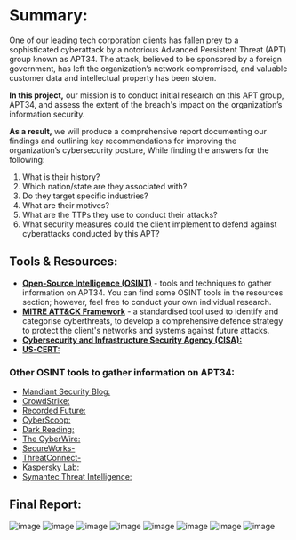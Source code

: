 # Summary:
One of our leading tech corporation clients has fallen prey to a sophisticated cyberattack by a notorious Advanced Persistent Threat (APT) group known as APT34. The attack, believed to be sponsored by a foreign government, has left the organization’s network compromised, and valuable customer data and intellectual property has been stolen.

**In this project,** our mission is to conduct initial research on this APT group, APT34, and assess the extent of the breach's impact on the organization’s information security.

**As a result,** we will produce a comprehensive report documenting our findings and outlining key recommendations for improving the organization’s cybersecurity posture, While finding the answers for the following:
1. What is their history?
2. Which nation/state are they associated with?
3. Do they target specific industries?
4. What are their motives?
5. What are the TTPs they use to conduct their attacks?
6. What security measures could the client implement to defend against cyberattacks conducted by this APT?

## Tools & Resources:
* **[Open-Source Intelligence (OSINT)](https://www.sans.org/blog/what-is-open-source-intelligence/)** - tools and techniques to gather information on APT34. You can find some OSINT tools in the resources section; however, feel free to conduct your own individual research.
* **[MITRE ATT&CK Framework](https://attack.mitre.org/)** - a standardised tool used to identify and categorise cyberthreats, to develop a comprehensive defence strategy to protect the client's networks and systems against future attacks.
* **[Cybersecurity and Infrastructure Security Agency (CISA):](https://www.cisa.gov/)**
* **[US-CERT:](https://www.us-cert.gov/)**

### Other OSINT tools to gather information on APT34:
* [Mandiant Security Blog:](https://www.mandiant.com/resources/blog)  
* [CrowdStrike:](https://www.crowdstrike.com/)
* [Recorded Future:](https://www.recordedfuture.com/)
* [CyberScoop:](https://www.cyberscoop.com/)
* [Dark Reading:](https://www.darkreading.com/)
* [The CyberWire:](https://thecyberwire.com/)
* [SecureWorks-](https://www.secureworks.com/)
* [ThreatConnect-](https://www.threatconnect.com)
* [Kaspersky Lab:](https://www.kaspersky.com/)
* [Symantec Threat Intelligence:](https://www.symantec.com/threat-intelligence)

## Final Report: 
![image](https://github.com/user-attachments/assets/e815c391-ad31-4c5e-a07d-ddf138ade568)
![image](https://github.com/user-attachments/assets/751e5558-bfdc-4054-9846-9bb8d74c2494)
![image](https://github.com/user-attachments/assets/e25b220e-14f4-464c-a15e-03f404666c06)
![image](https://github.com/user-attachments/assets/24bc1896-e5dc-4139-ab64-0cdda1c996a6)
![image](https://github.com/user-attachments/assets/39ac596b-e355-47e4-9c35-779634dd374b)
![image](https://github.com/user-attachments/assets/acc06c00-ff23-482d-9f20-ee36595f39f6)
![image](https://github.com/user-attachments/assets/925602c1-3d65-494d-9177-d95e38311c14)
![image](https://github.com/user-attachments/assets/732da69d-0251-4dcb-a515-c9b997faf837)







 
 
 


 
 
 

